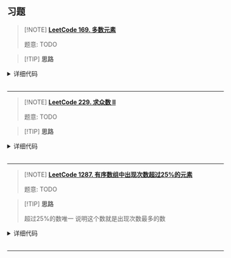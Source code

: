 ## 习题

> [!NOTE] **[LeetCode 169. 多数元素](https://leetcode-cn.com/problems/majority-element/)**
> 
> 题意: TODO

> [!TIP] **思路**
> 
> 

<details>
<summary>详细代码</summary>
<!-- tabs:start -->

##### **C++ 1**

```cpp
class Solution {
public:
    int majorityElement(vector<int>& nums) {
        int r, c = 0;
        for (auto x: nums)
            if (!c) r = x, c = 1;
            else if (r == x) c ++ ;
            else c -- ;
        return r;
    }
};
```

##### **C++ 2**

```cpp
class Solution {
public:
    int majorityElement(vector<int>& nums) {
        int n = nums.size();
        int res = nums[0], vote = 1;
        for (int i = 1; i < n; ++ i ) {
            if (nums[i] != res) {
                -- vote ;
                if (!vote) {
                    vote = 1;
                    res = nums[i];
                }
            } else
                ++ vote ;
        }
        return res;
    }
};
```

##### **Python**

```python
# 投票计数法
class Solution:
    def twoSum(self, arr: List[int], target: int) -> List[int]:
        n = len(arr)
        sumn = 0
        l, r = 0, n - 1
        while l < r:
            sumn = arr[l] + arr[r]
            if sumn > target:
                r -= 1
            elif sumn < target:
                l += 1
            else:return [l + 1, r + 1]
        return [-1, -1]
```

<!-- tabs:end -->
</details>

<br>

* * *

> [!NOTE] **[LeetCode 229. 求众数 II](https://leetcode-cn.com/problems/majority-element-ii/)**
> 
> 题意: TODO

> [!TIP] **思路**
> 
> 

<details>
<summary>详细代码</summary>
<!-- tabs:start -->

##### **C++**

```cpp
class Solution {
public:
    vector<int> majorityElement(vector<int>& nums) {
        int r1, r2, c1 = 0, c2 = 0;
        for (auto x: nums)
            if (c1 && x == r1) c1 ++ ;
            else if (c2 && x == r2) c2 ++ ;
            else if (!c1) r1 = x, c1 ++ ;
            else if (!c2) r2 = x, c2 ++ ;
            else c1 --, c2 -- ;
        c1 = 0, c2 = 0;
        for (auto x: nums)
            if (x == r1) c1 ++ ;
            else if (x == r2) c2 ++ ;

        vector<int> res;
        int n = nums.size();
        if (c1 > n / 3) res.push_back(r1);
        if (c2 > n / 3) res.push_back(r2);
        return res;
    }
};
```

##### **Python**

```python

```

<!-- tabs:end -->
</details>

<br>

* * *

> [!NOTE] **[LeetCode 1287. 有序数组中出现次数超过25%的元素](https://leetcode-cn.com/problems/element-appearing-more-than-25-in-sorted-array/)**
> 
> 题意: TODO

> [!TIP] **思路**
> 
> 超过25%的数唯一 说明这个数就是出现次数最多的数

<details>
<summary>详细代码</summary>
<!-- tabs:start -->

##### **C++**

```cpp
class Solution {
public:
    int findSpecialInteger(vector<int>& arr) {
        int n = arr.size();
        int res = arr[0], cnt = 1;
        vector<pair<int, int>> ve;
        for (int i = 1; i < n; ++i) {
            if (arr[i] == res)
                ++cnt;
            else {
                ve.push_back({cnt, res});
                res = arr[i];
                cnt = 1;
            }
        }
        ve.push_back({cnt, res});
        sort(ve.begin(), ve.end());
        return ve.back().second;
    }
};
```

##### **Python**

```python

```

<!-- tabs:end -->
</details>

<br>

* * *